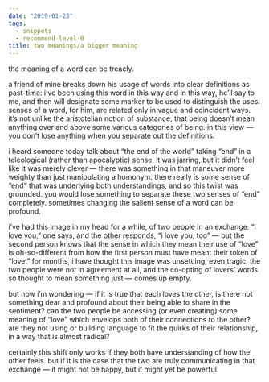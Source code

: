 ```yaml
---
date: "2019-01-23"
tags: 
  - snippets
  - recommend-level-0
title: two meanings/a bigger meaning
---
```

<!-- # january 23: two meanings/a bigger meaning -->

the meaning of a word can be treacly. 

a friend of mine breaks down his usage of words into clear definitions as past-time: i’ve been using this word in this way and in this way, he’ll say to me, and then will designate some marker to be used to distinguish the uses. senses of a word, for him, are related only in vague and coincident ways. it’s not unlike the aristotelian notion of substance, that being doesn’t mean anything over and above some various categories of being. in this view — you don’t lose anything when you separate out the definitions.

i heard someone today talk about “the end of the world” taking “end” in a teleological (rather than apocalyptic) sense. it was jarring, but it didn’t feel like it was merely clever — there was something in that maneuver more weighty than just manipulating a homonym. there really is some sense of “end” that was underlying both understandings, and so this twist was grounded. you would lose something to separate these two senses of “end” completely. sometimes changing the salient sense of a word can be profound.

i’ve had this image in my head for a while, of two people in an exchange: “i love you,” one says, and the other responds, “i love you, too” — but the second person knows that the sense in which they mean their use of “love” is oh-so-different from how the first person must have meant their token of “love.” for months, i have thought this image was unsettling, even tragic. the two people were not in agreement at all, and the co-opting of lovers’ words so thought to mean something just — comes up empty.

but now i’m wondering — if it is true that each loves the other, is there not something dear and profound about their being able to share in the sentiment? can the two people be accessing (or even creating) some meaning of “love” which envelops both of their connections to the other? are they not using or building language to fit the quirks of their relationship, in a way that is almost radical?

certainly this shift only works if they both have understanding of how the other feels. but if it is the case that the two are truly communicating in that exchange — it might not be happy, but it might yet be powerful.
